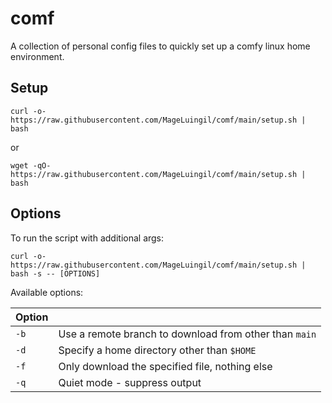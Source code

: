comf
====

A collection of personal config files to quickly set up a comfy linux home environment.

Setup
-----

```
curl -o- https://raw.githubusercontent.com/MageLuingil/comf/main/setup.sh | bash
```
or
```
wget -qO- https://raw.githubusercontent.com/MageLuingil/comf/main/setup.sh | bash
```

Options
-------

To run the script with additional args:

```
curl -o- https://raw.githubusercontent.com/MageLuingil/comf/main/setup.sh | bash -s -- [OPTIONS]
```

Available options:

| Option |   |
| ------ | - |
|  `-b`  | Use a remote branch to download from other than `main`
|  `-d`  | Specify a home directory other than `$HOME`
|  `-f`  | Only download the specified file, nothing else
|  `-q`  | Quiet mode - suppress output
